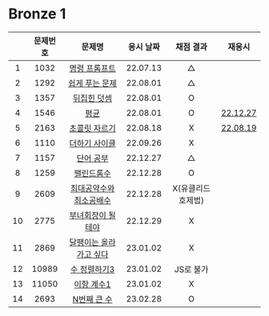 # Bronze 1

|     | 문제번호 |                문제명                | 응시 날짜 |     채점 결과     |            재응시            |
| :-: | :------: | :----------------------------------: | :-------: | :---------------: | :--------------------------: |
|  1  |   1032   |      [명령 프롬프트](./1032.js)      | 22.07.13  |         △         |
|  2  |   1292   |     [쉽게 푸는 문제](./1292.js)      | 22.08.01  |         △         |
|  3  |   1357   |       [뒤집힌 덧셈](./1357.js)       | 22.08.01  |         O         |
|  4  |   1546   |          [평균](./1546.js)           | 22.08.01  |         O         | [22.12.27](./replay/1546.js) |
|  5  |   2163   |      [초콜릿 자르기](./2163.js)      | 22.08.18  |         X         | [22.08.19](./replay/2163.js) |
|  6  |   1110   |      [더하기 사이클](./1110.js)      | 22.09.26  |         X         |
|  7  |   1157   |        [단어 공부](./1157.js)        | 22.12.27  |         △         |
|  8  |   1259   |       [팰린드롬수](./1259.js)        | 22.12.28  |         O         |
|  9  |   2609   | [최대공약수와 최소공배수](./2609.js) | 22.12.28  | X(유클리드호제법) |
| 10  |   2775   |    [부녀회장이 될테야](./2775.js)    | 22.12.29  |         X         |
| 11  |   2869   | [달팽이는 올라가고 싶다](./2869.js)  | 23.01.02  |         X         |
| 12  |  10989   |      [수 정렬하기3](./10989.js)      | 23.01.02  |     JS로 불가     |
| 13  |  11050   |       [이항 계수1](./11050.js)       | 23.01.02  |         X         |
| 14  |   2693   |       [N번째 큰 수](./2693.js)       | 23.02.28  |         O         |
